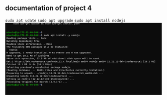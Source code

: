 ## documentation of project 4

`sudo apt udate`
`sudo apt upgrade`
`sudo apt install nodejs`
![sudo install nodejs](./images/sudo%20install%20nodejs.png)